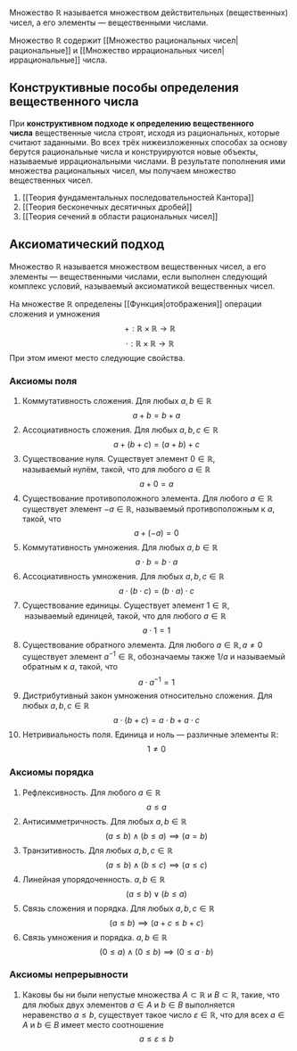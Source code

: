 Множество $\mathbb{R}$ называется множеством действительных (вещественных) чисел, а его элементы — вещественными числами.

Множество $\mathbb{R}$ содержит [[Множество рациональных чисел|рациональные]] и [[Множество иррациональных чисел|иррациональные]] числа.

## Конструктивные пособы определения вещественного числа

При **конструктивном подходе к определению вещественного числа** вещественные числа строят, исходя из рациональных, которые считают заданными. Во всех трёх нижеизложенных способах за основу берутся рациональные числа и конструируются новые объекты, называемые иррациональными числами. В результате пополнения ими множества рациональных чисел, мы получаем множество вещественных чисел.

1. [[Теория фундаментальных последовательностей Кантора]]
2. [[Теория бесконечных десятичных дробей]]
3. [[Теория сечений в области рациональных чисел]]

## Аксиоматический подход

Множество $\mathbb{R}$ называется множеством вещественных чисел, а его элементы — вещественными числами, если выполнен следующий комплекс условий, называемый аксиоматикой вещественных чисел.

На множестве $\mathbb{R}$ определены [[Функция|отображения]] операции сложения и умножения
$$+ :\mathbb{R} \times \mathbb {R} \to \mathbb {R}$$
$$\cdot :\mathbb{R} \times \mathbb {R} \to \mathbb {R}$$
При этом имеют место следующие свойства.
### Аксиомы поля

1. Коммутативность сложения. Для любых $a, b \in \mathbb{R}$ $$a + b = b + a$$
2. Ассоциативность сложения. Для любых $a, b, c \in \mathbb{R}$ $$a + (b + c) = (a + b) + c$$
3. Существование нуля. Существует элемент $0 \in \mathbb{R}$, называемый нулём, такой, что для любого $a \in \mathbb{R}$ $$a + 0 = a$$
4. Существование противоположного элемента. Для любого $a \in \mathbb{R}$ существует элемент $-a \in \mathbb{R}$, называемый противоположным к $a$, такой, что $$a + (-a) = 0$$
5. Коммутативность умножения. Для любых $a, b \in \mathbb{R}$ $$a \cdot b = b \cdot a$$
6. Ассоциативность умножения. Для любых $a, b, c \in \mathbb{R}$ $$a \cdot (b \cdot c) = (b \cdot a) \cdot c$$
7. Существование единицы. Существует элемент $1 \in \mathbb{R}$,  называемый единицей, такой, что для любого $a \in \mathbb{R}$ $$a \cdot 1 = 1$$
8. Существование обратного элемента. Для любого $a \in \mathbb{R}, a \neq 0$ существует элемент $a^{-1} \in \mathbb{R}$, обозначаемы также $1/a$ и называемый обратным к $a$, такой, что $$a \cdot a^{-1} = 1$$
9. Дистрибутивный закон умножения относительно сложения. Для любых $a, b, c \in \mathbb{R}$ $$a \cdot (b + c) = a \cdot b + a \cdot c$$
10. Нетривиальность поля. Единица и ноль — различные элементы $\mathbb{R}$: $$1 \neq 0$$

### Аксиомы порядка

1. Рефлексивность.  Для любого $a \in \mathbb{R}$ $$a \leq a$$
2. Антисимметричность. Для любых $a, b \in \mathbb{R}$ $$(a \leq b) \land (b \leq a) \implies (a = b)$$
3. Транзитивность. Для любых $a, b, c \in \mathbb{R}$ $$(a \leq b) \land (b \leq c) \implies (a \leq c)$$
4. Линейная упорядоченность. $a, b \in \mathbb{R}$ $$(a \leq b) \lor (b \leq a)$$
5. Связь сложения и порядка. Для любых $a, b, c \in \mathbb{R}$ $$(a \leq b) \implies (a + c \leq b + c)$$
6. Связь умножения и порядка. $a, b \in \mathbb{R}$ $$(0 \leq a) \land (0 \leq b) \implies (0 \leq a \cdot b)$$

### Аксиомы непрерывности

1. Каковы бы ни были непустые множества $A\subset \mathbb {R}$ и $B\subset \mathbb {R}$, такие, что для любых двух элементов $a\in A$ и $b \in B$ выполняется неравенство $a \leq b$, существует такое число $\varepsilon \in \mathbb{R}$, что для всех $a\in A$ и $b \in B$ имеет место соотношение $$a \leq \varepsilon \leq b$$
